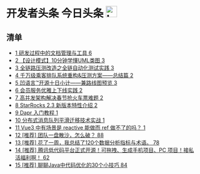 # 开发者头条 今日头条 <img src="https://file.ipadown.com/tophub/assets/images/media/toutiao.io.png_50x50.png" width="30" alt="Logo"></img>

## 清单

* [1 研发过程中的文档管理与工具 6](https://toutiao.io/posts/mdiqwn5)
* [2 【设计模式】10分钟学懂UML类图 3](https://toutiao.io/posts/wg4oeyc)
* [3 全链路压测改造之全链自动化测试实践 3](https://toutiao.io/posts/kmh9i75)
* [4 千万级乘客排队系统重构&压测方案——总结篇 2](https://toutiao.io/posts/qjesxr7)
* [5 凹语言™开源十日小计——兼路线图预览 3](https://toutiao.io/posts/ujgvacc)
* [6 会员服务优雅上下线实践 2](https://toutiao.io/posts/zu5b8jg)
* [7 高并发架构解决春节抢火车票难题 2](https://toutiao.io/posts/liozvvz)
* [8 StarRocks 2.3 新版本特性介绍 2](https://toutiao.io/posts/4irrmab)
* [9 Dapr 入门教程 1](https://toutiao.io/posts/40y61qg)
* [10 分布式消息队列平滑迁移技术实战 1](https://toutiao.io/posts/ece3taj)
* [11 Vue3 中有场景是 reactive 能做而 ref 做不了的吗？ 1](https://toutiao.io/posts/nam21p7)
* [12 [推荐] 团队一盘散沙，怎么破？ 88](https://toutiao.io/posts/kdzpdh5)
* [13 [推荐] 花了一周，我总结了120个数据分析指标与术语。 78](https://toutiao.io/posts/9pzybmk)
* [14 [推荐] 腾讯低代码平台正式开源！可拖拽、生成手机项目、PC 项目！接私活福利啊！ 62](https://toutiao.io/posts/8oqx21m)
* [15 [推荐] 聊聊Java中代码优化的30个小技巧 84](https://toutiao.io/posts/jv8g1r6)
